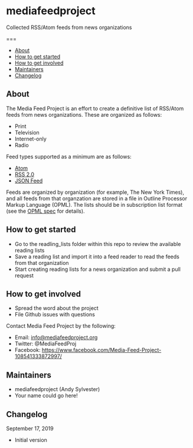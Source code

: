 # mediafeedproject
Collected RSS/Atom feeds from news organizations

===

* [About](#about)
* [How to get started](#how-to-get-started)
* [How to get involved](#how-to-get-involved)
* [Maintainers](#maintainers)
* [Changelog](#changelog)


About
---

The Media Feed Project is an effort to create a definitive list of RSS/Atom feeds from news organizations. These are organized as follows:

* Print
* Television
* Internet-only
* Radio

Feed types supported as a minimum are as follows:
* [Atom](https://tools.ietf.org/html/rfc4287)
* [RSS 2.0](https://cyber.harvard.edu/rss/rss.html)
* [JSON Feed](https://jsonfeed.org/)

Feeds are organized by organization (for example, The New York Times), and all feeds from that organzation are stored in a file in Outline Processor Markup Language (OPML). The lists should be in subscription list format (see the [OPML spec](http://dev.opml.org/spec2.html#subscriptionLists) for details).


How to get started
---
* Go to the readling_lists folder within this repo to review the available reading lists
* Save a reading list and import it into a feed reader to read the feeds from that organization
* Start creating reading lists for a news organization and submit a pull request


How to get involved
---

* Spread the word about the project
* File Github issues with questions

Contact Media Feed Project by the following:

* Email: info@mediafeedproject.org
* Twitter: @MediaFeedProj
* Facebook: https://www.facebook.com/Media-Feed-Project-108541333872997/

Maintainers
---

* mediafeedproject (Andy Sylvester)
* Your name could go here!

Changelog
---

September 17, 2019

* Initial version

